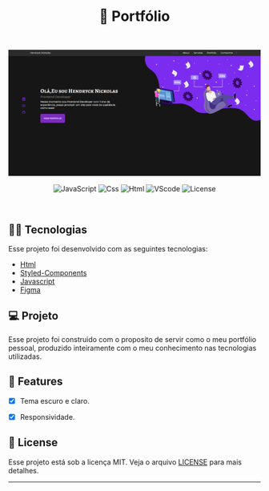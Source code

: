 <div align="center">
  <h1> 📜 Portfólio </h1>
</div>
<br/>
<p align="center">
  <img src="img/portfolio website.png" alt="Home do site" border="0"/>
</p>

<p align="center">
  <img src="https://img.shields.io/badge/javascript-%23323330.svg?style=for-the-badge&logo=javascript&logoColor=%23F7DF1E" alt="JavaScript"/>

  <img src="https://img.shields.io/badge/CSS-239120?&style=for-the-badge&logo=css3&logoColor=white" alt="Css"/>

  <img src="https://img.shields.io/badge/HTML-239120?style=for-the-badge&logo=html5&logoColor=white" alt="Html"/>

   <img src="https://img.shields.io/badge/Visual%20Studio%20Code-%23323330.svg?style=for-the-badge&logo=visual-studio-code&logoColor=blue" alt="VScode"/>

   <img height=28 src="https://img.shields.io/badge/license-MIT-blue" alt="License">  

</p>

<br>

## 🧑‍💻 Tecnologias

Esse projeto foi desenvolvido com as seguintes tecnologias:

- [Html](https://developer.mozilla.org/en-US/docs/Web/HTML)
- [Styled-Components](https://styled-components.com/)
- [Javascript](https://developer.mozilla.org/pt-BR/docs/Web/JavaScript)
- [Figma](http://figma.com/)

## 💻 Projeto

Esse projeto foi construido com o proposito de servir como o meu portfólio pessoal, produzido inteiramente com o meu conhecimento nas tecnologias utilizadas.

## 🌟 Features

- [x] Tema escuro e claro.

- [x] Responsividade.

## 📝 License

Esse projeto está sob a licença MIT. Veja o arquivo [LICENSE](LICENSE.md) para mais detalhes.

---